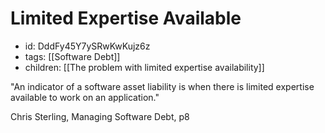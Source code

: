 # Limited Expertise Available
* id: DddFy45Y7ySRwKwKujz6z
* tags: [[Software Debt]]
* children: [[The problem with limited expertise availability]]

"An indicator of a software asset liability is when there is limited expertise available to work on an application."

Chris Sterling, Managing Software Debt, p8